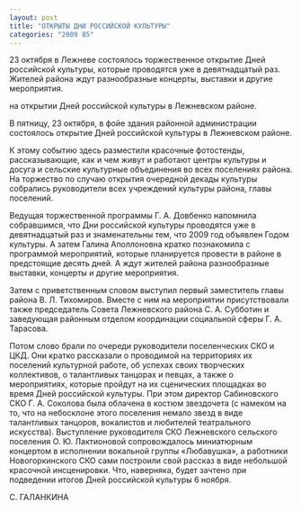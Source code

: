 ```yaml
---
layout: post
title: "ОТКРЫТЫ ДНИ РОССИЙСКОЙ КУЛЬТУРЫ"
categories: "2009 85"
---
```


23 октября в Лежневе состоялось торжественное открытие Дней российской культуры, которые проводятся уже в девятнадцатый раз. Жителей района ждут разнообразные концерты, выставки и другие мероприятия.

на открытии Дней российской культуры в Лежневском районе.



В пятницу, 23 октября, в фойе здания районной администрации состоялось открытие Дней российской культуры в Лежневском районе.



К этому событию здесь разместили красочные фотостенды, рассказывающие, как и чем живут и работают центры культуры и досуга и сельские культурные объединения во всех поселениях района. На торжество по случаю открытия очередной декады культуры собрались руководители всех учреждений культуры района, главы поселений.

Ведущая торжественной программы Г. А. Довбенко напомнила собравшимся, что Дни российской культуры проводятся уже в девятнадцатый раз и знаменательны тем, что 2009 год объявлен Годом культуры. А затем Галина Аполлоновна кратко познакомила с программой мероприятий, которые планируется провести в районе в предстоящие десять дней. А ждут жителей района разнообразные выставки, концерты и другие мероприятия.

Затем с приветственным словом выступил первый заместитель главы района В. Л. Тихомиров. Вместе с ним на мероприятии присутствовали также председатель Совета Лежневского района С. А. Субботин и заведующая районным отделом координации социальной сферы Г. А. Тарасова.

Потом слово брали по очереди руководители поселенческих СКО и ЦКД. Они кратко рассказали о проводимой на территориях их поселений культурной работе, об успехах своих творческих коллективов, о талантливых танцорах и певцах, а также о мероприятиях, которые пройдут на их сценических площадках во время Дней российской культуры. При этом директор Сабиновского СКО Г. А. Соколова была облачена в костюм звездочета (с намеком на то, что на небосклоне этого поселения немало звезд в виде талантливых танцоров, вокалистов и любителей театрального искусства). Выступление руководителя СКО Лежневского сельского поселения О. Ю. Лактионовой сопровождалось миниатюрным концертом в исполнении вокальной группы «Любавушка», а работники Новогоркинского СКО сами построили свой рассказ в виде небольшой красочной инсценировки. Что, наверняка, будет зачтено при подведении итогов Дней российской культуры 6 ноября.

С. ГАЛАНКИНА



